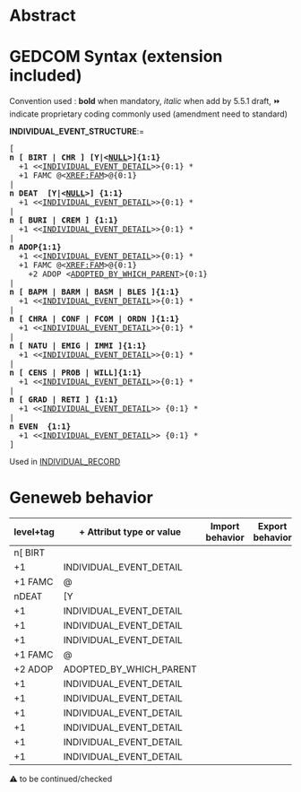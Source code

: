 ﻿# Abstract

# GEDCOM Syntax (extension included)
Convention used : **bold** when mandatory, _italic_ when add by 5.5.1 draft, &#x23E9; indicate proprietary coding commonly used (amendment need to standard)<br />

**INDIVIDUAL_EVENT_STRUCTURE**:=
<pre>
[
<b>n [ BIRT | CHR ] [Y|&lt;<a href=Ged.NULL.md>NULL</a>&gt;]{1:1}</b>
  +1 &lt;&lt;<a href=Ged.INDIVIDUAL_EVENT_DETAIL.md>INDIVIDUAL_EVENT_DETAIL</a>&gt;&gt;{0:1} *
  +1 FAMC @&lt;<a href=Ged.XREF_FAM.md>XREF:FAM</a>&gt;@{0:1}
|
<b>n DEAT  [Y|&lt;<a href=Ged.NULL.md>NULL</a>&gt;] {1:1}</b>
  +1 &lt;&lt;<a href=Ged.INDIVIDUAL_EVENT_DETAIL.md>INDIVIDUAL_EVENT_DETAIL</a>&gt;&gt;{0:1} *
|
<b>n [ BURI | CREM ] {1:1}</b>
  +1 &lt;&lt;<a href=Ged.INDIVIDUAL_EVENT_DETAIL.md>INDIVIDUAL_EVENT_DETAIL</a>&gt;&gt;{0:1} *
|
<b>n ADOP{1:1}</b>
  +1 &lt;&lt;<a href=Ged.INDIVIDUAL_EVENT_DETAIL.md>INDIVIDUAL_EVENT_DETAIL</a>&gt;&gt;{0:1} *
  +1 FAMC @&lt;<a href=Ged.XREF_FAM.md>XREF:FAM</a>&gt;@{0:1}
    +2 ADOP &lt;<a href=Ged.ADOPTED_BY_WHICH_PARENT.md>ADOPTED_BY_WHICH_PARENT</a>&gt;{0:1}
|
<b>n [ BAPM | BARM | BASM | BLES ]{1:1}</b>
  +1 &lt;&lt;<a href=Ged.INDIVIDUAL_EVENT_DETAIL.md>INDIVIDUAL_EVENT_DETAIL</a>&gt;&gt;{0:1} *
|
<b>n [ CHRA | CONF | FCOM | ORDN ]{1:1}</b>
  +1 &lt;&lt;<a href=Ged.INDIVIDUAL_EVENT_DETAIL.md>INDIVIDUAL_EVENT_DETAIL</a>&gt;&gt;{0:1} *
|
<b>n [ NATU | EMIG | IMMI ]{1:1}</b>
  +1 &lt;&lt;<a href=Ged.INDIVIDUAL_EVENT_DETAIL.md>INDIVIDUAL_EVENT_DETAIL</a>&gt;&gt;{0:1} *
|
<b>n [ CENS | PROB | WILL]{1:1}</b>
  +1 &lt;&lt;<a href=Ged.INDIVIDUAL_EVENT_DETAIL.md>INDIVIDUAL_EVENT_DETAIL</a>&gt;&gt;{0:1} *
|
<b>n [ GRAD | RETI ] {1:1}</b>
  +1 &lt;&lt;<a href=Ged.INDIVIDUAL_EVENT_DETAIL.md>INDIVIDUAL_EVENT_DETAIL</a>&gt;&gt; {0:1} *
|
<b>n EVEN  {1:1}</b>
  +1 &lt;&lt;<a href=Ged.INDIVIDUAL_EVENT_DETAIL.md>INDIVIDUAL_EVENT_DETAIL</a>&gt;&gt; {0:1} *
]
</pre>
Used in <a href=Ged.INDIVIDUAL_RECORD.md>INDIVIDUAL_RECORD</a><br />

# Geneweb behavior

level+tag  | + Attribut type or value | Import behavior | Export behavior  | Comment 
---------- | ------------- | :---------------: | :-----------------:| -----------
n[ BIRT | | | | |
+1 | INDIVIDUAL_EVENT_DETAIL | | |
+1 FAMC | @ | | |
nDEAT  | [Y| | | |
+1 | INDIVIDUAL_EVENT_DETAIL | | |
+1 | INDIVIDUAL_EVENT_DETAIL | | |
+1 | INDIVIDUAL_EVENT_DETAIL | | |
+1 FAMC | @ | | |
+2 ADOP | ADOPTED_BY_WHICH_PARENT | | |
+1 | INDIVIDUAL_EVENT_DETAIL | | |
+1 | INDIVIDUAL_EVENT_DETAIL | | |
+1 | INDIVIDUAL_EVENT_DETAIL | | |
+1 | INDIVIDUAL_EVENT_DETAIL | | |
+1 | INDIVIDUAL_EVENT_DETAIL | | |
+1 | INDIVIDUAL_EVENT_DETAIL | | |

:warning: to be continued/checked

